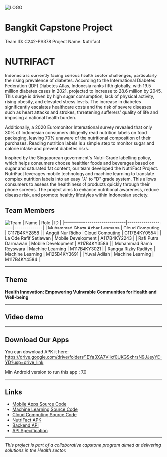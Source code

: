![LOGO](https://ik.imagekit.io/ipjeggjxz/LogoApps.png?updatedAt=1734017667058)

# Bangkit Capstone Project
Team ID: C242-PS378 
Project Name: Nutrifact
  
# NUTRIFACT 
Indonesia is currently facing serious health sector challenges, particularly the rising prevalence of diabetes. According to the International Diabetes Federation (IDF) Diabetes Atlas, Indonesia ranks fifth globally, with 19.5 million diabetes cases in 2021, projected to increase to 28.6 million by 2045. This surge is driven by high sugar consumption, lack of physical activity, rising obesity, and elevated stress levels. The increase in diabetes significantly escalates healthcare costs and the risk of severe diseases such as heart attacks and strokes, threatening sufferers' quality of life and imposing a national health burden.

Additionally, a 2020 Euromonitor International survey revealed that only 30% of Indonesian consumers diligently read nutrition labels on food packaging, leaving 70% unaware of the nutritional composition of their purchases. Reading nutrition labels is a simple step to monitor sugar and calorie intake and prevent diabetes risks.

Inspired by the Singaporean government's Nutri-Grade labelling policy, which helps consumers choose healthier foods and beverages based on sugar and saturated fat content, our team developed the NutriFact Project. NutriFact leverages mobile technology and machine learning to translate complex nutrition labels into an easy "A" to "D" grade system. This allows consumers to assess the healthiness of products quickly through their phone screens. The project aims to enhance nutritional awareness, reduce disease risk, and promote healthy lifestyles within Indonesian society.

## Team Members
![Team](https://ik.imagekit.io/ipjeggjxz/Screenshot%202024-12-12%20194525.png?updatedAt=1734007763101)
| Name                          | Role                | ID           |
|-------------------------------|---------------------|--------------|
| Muhammad Ghaza Azhar Lesmana  | Cloud Computing     | C117B4KY2858 |
| Anggit Nur Ridho              | Cloud Computing     | C117B4KY0554 |
| La Ode Rafif Setiawan         | Mobile Development  | A117B4KY2243 |
| Rafi Putra Darmawan           | Mobile Development  | A117B4KY3586 |
| Muhammad Rama Reyswara        | Machine Learning    | M117B4KY3021 |
| Rangga Rizky Radityo          | Machine Learning    | M125B4KY3691 |
| Yuval Adilah                  | Machine Learning    | M117B4KY4584 |

---

## Theme
**Health Innovation: Empowering Vulnerable Communities for Health and Well-being**

---

## Video demo

---

## Download Our Apps
You can download APK it here: https://drive.google.com/drive/folders/1EYa3XA7Vlixf0UKGSxhrsN9JJeyYE-YD?usp=drive_link

Min Android version to run this app : 7.0 

---

## Links
- [Mobile Apps Source Code](https://github.com/NUTRIFACT-TEAM/nutrifact-mobile)
- [Machine Learning Source Code](https://github.com/NUTRIFACT-TEAM/nutrifact-Model-ML.git)
- [Cloud Computing Source Code](https://github.com/NUTRIFACT-TEAM/nutrifact-backend-main.git)
- [NutriFact APK](https://drive.google.com/drive/u/1/folders/1EYa3XA7Vlixf0UKGSxhrsN9JJeyYE-YD)
- [Backend API](https://github.com/nuridho-anggit/nutrifact-backend)
- [API Specification](https://docs.google.com/document/d/1aKdYcVrCo2xBdju2tz53mcMDVIKDKABkL18G7khfXVk/edit?tab=t.0#heading=h.r1sstj5e4ipr)

---

*This project is part of a collaborative capstone program aimed at delivering solutions in the Health sector.*
